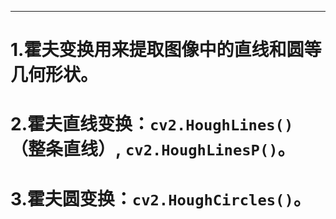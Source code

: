 
---

# 1.霍夫变换用来提取图像中的直线和圆等几何形状。
# 2.霍夫直线变换：`cv2.HoughLines()`（整条直线）, `cv2.HoughLinesP()`。
# 3.霍夫圆变换：`cv2.HoughCircles()`。